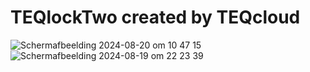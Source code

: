 # TEQlockTwo created by TEQcloud



![Schermafbeelding 2024-08-20 om 10 47 15](https://github.com/user-attachments/assets/b05d1b7c-8933-41a0-8fd8-93f66754f7ce)
![Schermafbeelding 2024-08-19 om 22 23 39](https://github.com/user-attachments/assets/465c101a-94b8-4e52-8741-752a2abe97c2)



